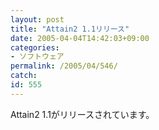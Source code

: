 ```yaml
---
layout: post
title: "Attain2 1.1リリース"
date: 2005-04-04T14:42:03+09:00
categories:
- ソフトウェア
permalink: /2005/04/546/
catch: 
id: 555
---
```

Attain2 1.1がリリースされています。
